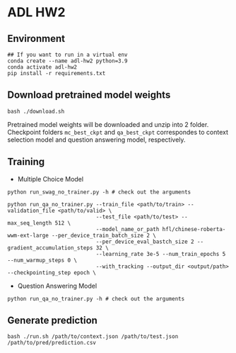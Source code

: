 # ADL HW2

## Environment
```shell
## If you want to run in a virtual env
conda create --name adl-hw2 python=3.9
conda activate adl-hw2
pip install -r requirements.txt
```

## Download pretrained model weights
```
bash ./download.sh 
```
Pretrained model weights will be downloaded and unzip into 2 folder.<br>
Checkpoint folders `mc_best_ckpt` and `qa_best_ckpt` correspondes to context selection model and question answering model, respectively.


## Training
- Multiple Choice Model
```shell
python run_swag_no_trainer.py -h # check out the arguments

python run_qa_no_trainer.py --train_file <path/to/train> --validation_file <path/to/valid> \
                            --test_file <path/to/test> --max_seq_length 512 \
                            --model_name_or_path hfl/chinese-roberta-wwm-ext-large --per_device_train_batch_size 2 \
                            --per_device_eval_bastch_size 2 --gradient_accumulation_steps 32 \
                            --learning_rate 3e-5 --num_train_epochs 5 --num_warmup_steps 0 \
                            --with_tracking --output_dir <output/path> --checkpointing_step epoch \
```
- Question Answering Model
```shell
python run_qa_no_trainer.py -h # check out the arguments
```

## Generate prediction
```shell
bash ./run.sh /path/to/context.json /path/to/test.json  /path/to/pred/prediction.csv
```
